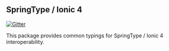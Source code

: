 ## SpringType / Ionic 4

[![Gitter](https://badges.gitter.im/springtype-official/springtype.svg)](https://gitter.im/springtype-official/springtype?utm_source=badge&utm_medium=badge&utm_campaign=pr-badge)

This package provides common typings for SpringType / Ionic 4 interoperability.
